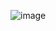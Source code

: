 ![image](https://user-images.githubusercontent.com/86287863/156479680-c32243cd-2af2-44c5-8344-6cdc126eaaab.png)
